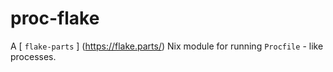 # proc-flake

A [ `flake-parts` ] (https://flake.parts/) Nix module for running `Procfile` - like processes.